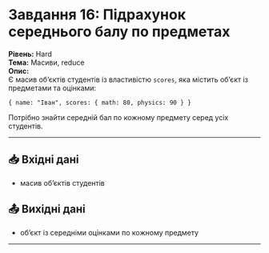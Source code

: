 # Завдання 16: Підрахунок середнього балу по предметах  

**Рівень:** Hard  
**Тема:** Масиви, reduce  
**Опис:**  
Є масив об’єктів студентів із властивістю `scores`, яка містить об’єкт із предметами та оцінками:  

`{ name: "Іван", scores: { math: 80, physics: 90 } }`  

Потрібно знайти середній бал по кожному предмету серед усіх студентів.  

---  

## 📥 Вхідні дані
- масив об’єктів студентів  

## 📤 Вихідні дані
- об’єкт із середніми оцінками по кожному предмету  

---